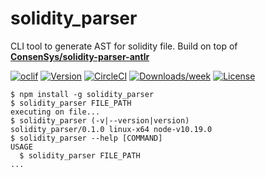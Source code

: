 solidity_parser
===============

CLI tool to generate AST for solidity file. Build on top of [**ConsenSys/solidity-parser-antlr**](https://github.com/ConsenSys/solidity-parser-antlr)

[![oclif](https://img.shields.io/badge/cli-oclif-brightgreen.svg)](https://oclif.io)
[![Version](https://img.shields.io/npm/v/solidity_parser.svg)](https://npmjs.org/package/solidity_parser)
[![CircleCI](https://circleci.com/gh/Mayur1496/solidity_parser/tree/master.svg?style=shield)](https://circleci.com/gh/Mayur1496/solidity_parser/tree/master)
[![Downloads/week](https://img.shields.io/npm/dw/solidity_parser.svg)](https://npmjs.org/package/solidity_parser)
[![License](https://img.shields.io/npm/l/solidity_parser.svg)](https://github.com/Mayur1496/solidity_parser/blob/master/package.json)



```sh-session
$ npm install -g solidity_parser
$ solidity_parser FILE_PATH
executing on file...
$ solidity_parser (-v|--version|version)
solidity_parser/0.1.0 linux-x64 node-v10.19.0
$ solidity_parser --help [COMMAND]
USAGE
  $ solidity_parser FILE_PATH
...
```
